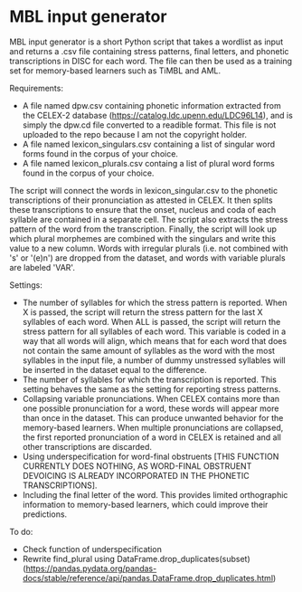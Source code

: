 # MBL input generator

MBL input generator is a short Python script that takes a wordlist as input and returns a .csv file containing stress patterns, final letters, and phonetic transcriptions in DISC for each word. The file can then be used as a training set for memory-based learners such as TiMBL and AML. 

Requirements: 
- A file named dpw.csv containing phonetic information extracted from the CELEX-2 database (https://catalog.ldc.upenn.edu/LDC96L14), and is simply the dpw.cd file converted to a readible format. This file is not uploaded to the repo because I am not the copyright holder.
- A file named lexicon_singulars.csv containing a list of singular word forms found in the corpus of your choice.
- A file named lexicon_plurals.csv containg a list of plural word forms found in the corpus of your choice.

The script will connect the words in lexicon_singular.csv to the phonetic transcriptions of their pronunciation as attested in CELEX. It then splits these transcriptions to ensure that the onset, nucleus and coda of each syllable are contained in a separate cell. The script also extracts the stress pattern of the word from the transcription. Finally, the script will look up which plural morphemes are combined with the singulars and write this value to a new column. Words with irregular plurals (i.e. not combined with 's' or '(e)n') are dropped from the dataset, and words with variable plurals are labeled 'VAR'.

Settings:
- The number of syllables for which the stress pattern is reported. When X is passed, the script will return the stress pattern for the last X syllables of each word. When ALL is passed, the script will return the stress pattern for all syllables of each word. This variable is coded in a way that all words will align, which means that for each word that does not contain the same amount of syllables as the word with the most syllables in the input file, a number of dummy unstressed syllables will be inserted in the dataset equal to the difference.
- The number of syllables for which the transcription is reported. This setting behaves the same as the setting for reporting stress patterns.
- Collapsing variable pronunciations. When CELEX contains more than one possible pronunciation for a word, these words will appear more than once in the dataset. This can produce unwanted behavior for the memory-based learners. When multiple pronunciations are collapsed, the first reported pronunciation of a word in CELEX is retained and all other transcriptions are discarded.
- Using underspecification for word-final obstruents [THIS FUNCTION CURRENTLY DOES NOTHING, AS WORD-FINAL OBSTRUENT DEVOICING IS ALREADY INCORPORATED IN THE PHONETIC TRANSCRIPTIONS].
- Including the final letter of the word. This provides limited orthographic information to memory-based learners, which could improve their predictions.

To do:
- Check function of underspecification
- Rewrite find_plural using DataFrame.drop_duplicates(subset) (https://pandas.pydata.org/pandas-docs/stable/reference/api/pandas.DataFrame.drop_duplicates.html)